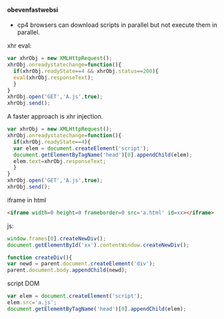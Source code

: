 #### obevenfastwebsi

- cp4
browsers can download scripts in parallel but not execute them in parallel.

xhr eval:
```js
var xhrObj = new XMLHttpRequest();
xhrObj.onreadystatechange=function(){
  if(xhrObj.readyState==4 && xhrObj.status==200){
  eval(xhrObj.responseText);
  }
}
xhrObj.open('GET','A.js',true);
xhrObj.send();
```

A faster approach is xhr injection.
```js
var xhrObj = new XMLHttpRequest();
xhrObj.onreadystatechange=function(){
  if(xhrObj.readyState==4){
  var elem = document.createElement('script');
  document.getElementByTagName('head')[0].appendChild(elem);
  elem.text=xhrObj.responseText;
  }
}
xhrObj.open('GET','A.js',true);
xhrObj.send();
```

iframe
in html
```html
<iframe width=0 height=0 frameborder=0 src='a.html' id=xx></iframe>
```

js:
```js
window.frames[0].createNewDiv();
document.getElementById('xx').contentWindow.createNewDiv();

function createDiv(){
var newd = parent.document.createElement('div');
parent.document.body.appendChild(newd);
```


script DOM
```js
var elem = document.createElement('script');
elem.src='a.js';
document.getElememtByTagName('head')[0].appendChild(elem);
```

